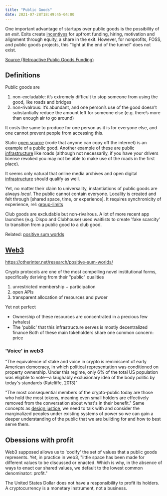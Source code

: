 ```yaml
---
title: "Public Goods"
date: 2021-07-28T18:49:45-04:00
---
```


One important advantage of startups over public goods is the possibility of an _exit_. Exits create [incentives](thoughts/incentives.md) for upfront funding, hiring, motivation and alignment through equity, a share in the exit. However, for nonprofits, FOSS, and public goods projects, this “light at the end of the tunnel” does not exist.

[Source (Retroactive Public Goods Funding)](https://medium.com/ethereum-optimism/retroactive-public-goods-funding-33c9b7d00f0c)

## Definitions
Public goods are
1. non-excludable: it’s extremely difficult to stop someone from using the good, like roads and bridges
2. non-rivalrous:  it’s abundant, and one person’s use of the good doesn’t substantially reduce the amount left for someone else (e.g. there’s more than enough air to go around)

It costs the same to produce for one person as it is for everyone else, and one cannot prevent people from accessing this.

Static [open source](thoughts/books/oss.md) (code that anyone can copy off the internet) is an example of a public good. Another example of these are public [infrastructure](thoughts/infrastructure.md) like roads (although not necessarily, if you have your drivers license revoked you may not be able to make use of the roads in the first place).

It seems only natural that online media archives and open digital [infrastructure](thoughts/infrastructure.md) should qualify as well.

Yet, no matter their claim to universality, instantiations of public goods are always _local_. The public cannot contain everyone. Locality is created and felt through [shared space, time, or experience]. It requires synchronicity of experience, rel: [group-limits](thoughts/group-limits.md)

Club goods are excludable but non-rivalrous. A lot of more recent app launches (e.g. Dispo and Clubhouse) used waitlists to create 'fake scarcity' to transition from a public good to a club good.

Related: [positive sum worlds](thoughts/positive-sum.md)

## [Web3](toc/web3.md)
https://otherinter.net/research/positive-sum-worlds/

Crypto protocols are one of the most compelling novel institutional forms, specifically deriving from their "public" qualities
1. unrestricted membership + participation
2. open APIs
3. transparent allocation of resources and pwoer

Yet not perfect
* Ownership of these resources are concentrated in a precious few (whales)
* The 'public' that this infrastructure serves is mostly decentralized finance
Both of these main tokeholders share one common concern: price

### 'Voice' in web3
"The equivalence of stake and voice in crypto is reminiscent of early American democracy, in which political representation was conditioned on property ownership. Under this regime, only 6% of the total US population was eligible to vote—a laughably exclusionary idea of the body politic by today's standards (Ratcliffe, 2013)"

"The most consequential members of the crypto-public today are those who hold the most tokens, meaning even small holders are effectively removed from the conversation about what's in their benefit." Same concepts as [design justice](thoughts/books/design-justice.md), we need to talk with and consider the marginalized peoples under existing systems of power so we can gain a deeper understanding of the public that we are building for and how to best serve them.

## Obessions with profit
Web3 supposed allows us to 'codify' the set of values that a public goods represents. Yet, in practice in web3, "little space has been made for different values to be discussed or enacted. Which is why, in the absence of ways to enact our shared values, we default to the lowest common denominator: profit."

The United States Dollar does not have a responsibility to profit its holders. A cryptocurrency is a monetary instrument, not a business.
